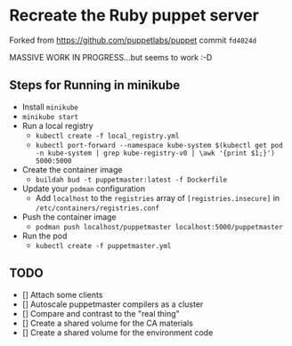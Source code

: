 # Recreate the Ruby puppet server

Forked from https://github.com/puppetlabs/puppet commit `fd4024d`

MASSIVE WORK IN PROGRESS...but seems to work :-D

## Steps for Running in minikube

* Install `minikube`
* `minikube start`
* Run a local registry
  * `kubectl create -f local_registry.yml`
  * `kubectl port-forward --namespace kube-system $(kubectl get pod -n kube-system | grep kube-registry-v0 | \awk '{print $1;}') 5000:5000`
* Create the container image
  * `buildah bud -t puppetmaster:latest -f Dockerfile`
* Update your `podman` configuration
  * Add `localhost` to the `registries` array of `[registries.insecure]` in `/etc/containers/registries.conf`
* Push the container image
  * `podman push localhost/puppetmaster localhost:5000/puppetmaster`
* Run the pod
  * `kubectl create -f puppetmaster.yml`

## TODO

* [] Attach some clients
* [] Autoscale puppetmaster compilers as a cluster
* [] Compare and contrast to the "real thing"
* [] Create a shared volume for the CA materials
* [] Create a shared volume for the environment code
